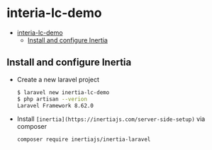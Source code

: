 # interia-lc-demo

- [interia-lc-demo](#interia-lc-demo)
  - [Install and configure Inertia](#install-and-configure-inertia)

## Install and configure Inertia

- Create a new laravel project

    ```bash
    $ laravel new inertia-lc-demo
    $ php artisan --verion
    Laravel Framework 8.62.0
    ```

- Install `[inertia](https://inertiajs.com/server-side-setup)` via composer

  ```bash
  composer require inertiajs/inertia-laravel
  ```
